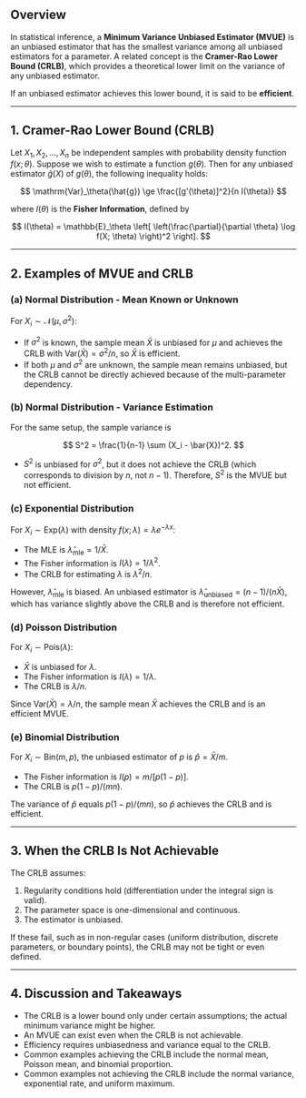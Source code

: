 ## Overview

In statistical inference, a **Minimum Variance Unbiased Estimator (MVUE)** is an unbiased estimator that has the smallest variance among all unbiased estimators for a parameter. A related concept is the **Cramer-Rao Lower Bound (CRLB)**, which provides a theoretical lower limit on the variance of any unbiased estimator.

If an unbiased estimator achieves this lower bound, it is said to be **efficient**.

---

## 1. Cramer-Rao Lower Bound (CRLB)

Let $X_1, X_2, \ldots, X_n$ be independent samples with probability density function $f(x; \theta)$. Suppose we wish to estimate a function $g(\theta)$. Then for any unbiased estimator $\hat{g}(X)$ of $g(\theta)$, the following inequality holds:

$$
\mathrm{Var}_\theta(\hat{g}) \ge \frac{[g'(\theta)]^2}{n I(\theta)}
$$

where $I(\theta)$ is the **Fisher Information**, defined by

$$
I(\theta) = \mathbb{E}_\theta \left[ \left(\frac{\partial}{\partial \theta} \log f(X; \theta) \right)^2 \right].
$$

---

## 2. Examples of MVUE and CRLB

### (a) Normal Distribution - Mean Known or Unknown

For $X_i \sim \mathcal{N}(\mu, \sigma^2)$:

- If $\sigma^2$ is known, the sample mean $\bar{X}$ is unbiased for $\mu$ and achieves the CRLB with $\mathrm{Var}(\bar{X}) = \sigma^2 / n$, so $\bar{X}$ is efficient.
- If both $\mu$ and $\sigma^2$ are unknown, the sample mean remains unbiased, but the CRLB cannot be directly achieved because of the multi-parameter dependency.

### (b) Normal Distribution - Variance Estimation

For the same setup, the sample variance is

$$
S^2 = \frac{1}{n-1} \sum (X_i - \bar{X})^2.
$$

- $S^2$ is unbiased for $\sigma^2$, but it does not achieve the CRLB (which corresponds to division by $n$, not $n-1$). Therefore, $S^2$ is the MVUE but not efficient.

### (c) Exponential Distribution

For $X_i \sim \mathrm{Exp}(\lambda)$ with density $f(x; \lambda) = \lambda e^{-\lambda x}$:

- The MLE is $\hat{\lambda}_{\mathrm{mle}} = 1 / \bar{X}$.
- The Fisher information is $I(\lambda) = 1 / \lambda^2$.
- The CRLB for estimating $\lambda$ is $\lambda^2 / n$.

However, $\hat{\lambda}_{\mathrm{mle}}$ is biased. An unbiased estimator is $\hat{\lambda}_{\mathrm{unbiased}} = (n-1)/(n \bar{X})$, which has variance slightly above the CRLB and is therefore not efficient.

### (d) Poisson Distribution

For $X_i \sim \mathrm{Pois}(\lambda)$:

- $\bar{X}$ is unbiased for $\lambda$.
- The Fisher information is $I(\lambda) = 1 / \lambda$.
- The CRLB is $\lambda / n$.

Since $\mathrm{Var}(\bar{X}) = \lambda / n$, the sample mean $\bar{X}$ achieves the CRLB and is an efficient MVUE.

### (e) Binomial Distribution

For $X_i \sim \mathrm{Bin}(m, p)$, the unbiased estimator of $p$ is $\hat{p} = \bar{X} / m$.

- The Fisher information is $I(p) = m / [p(1-p)]$.
- The CRLB is $p(1-p)/(m n)$.

The variance of $\hat{p}$ equals $p(1-p)/(m n)$, so $\hat{p}$ achieves the CRLB and is efficient.

---

## 3. When the CRLB Is Not Achievable

The CRLB assumes:

1. Regularity conditions hold (differentiation under the integral sign is valid).
2. The parameter space is one-dimensional and continuous.
3. The estimator is unbiased.

If these fail, such as in non-regular cases (uniform distribution, discrete parameters, or boundary points), the CRLB may not be tight or even defined.

---

## 4. Discussion and Takeaways

- The CRLB is a lower bound only under certain assumptions; the actual minimum variance might be higher.
- An MVUE can exist even when the CRLB is not achievable.
- Efficiency requires unbiasedness and variance equal to the CRLB.
- Common examples achieving the CRLB include the normal mean, Poisson mean, and binomial proportion.
- Common examples not achieving the CRLB include the normal variance, exponential rate, and uniform maximum.
